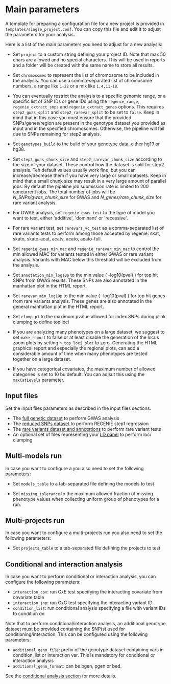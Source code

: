 # Main parameters

A template for preparing a configuration file for a new project is provided in `templates/single_project.conf`. You can copy this file and edit it to adjust the parameters for your analysis.

Here is a list of the main parameters you need to adjust for a new analysis:

- Set `project` to a custom string defining your project ID. Note that max 50 chars are allowed and no special characters. This will be used in reports and a folder will be created with the same name to store all results.

- Set `chromosomes` to represent the list of chromosome to be included in the analysis. You can use a comma-separated list of chromosome numbers, a range like `1-22` or a mix like `1,4,11-18`.

- You can eventually restrict the analysis to a specific genomic range, or a specific list of SNP IDs or gene IDs using the `regenie_range`, `regenie_extract_snps` and `regenie_extract_genes` options. This requires `step2_gwas_split` and `step2_rarevar_split` to be set to `false`. Keep in mind that in this case you must ensure that the provided SNPs/genes/region are present in the genotype dataset you provided as input and in the specified chromosomes. Otherwise, the pipeline will fail due to SNPs remaining for step2 analysis.

- Set `genotypes_build` to the build of your genotype data, either hg19 or hg38.

- Set `step2_gwas_chunk_size` and `step2_rarevar_chunk_size` according to the size of your dataset. These control how the dataset is split for step2 analysis. Teh default values usually work fine, but you can increase/decrease them if you have very large or small datasets. Keep in mind that a small chunk size may result in a very large amount of parallel jobs. By default the pipeline job submission rate is limited to 200 concurrent jobs. The total number of jobs will be *N_SNPs/gwas_chunk_size* for GWAS and *N_genes/rare_chunk_size* for rare variant analysis.

- For GWAS analysis, set `regenie_gwas_test` to the type of model you want to test, either 'additive', 'dominant' or 'recessive'.
  
- For rare variant test, set `rarevars_vc_test` as a comma-separated list of rare variants tests to perform among those accepted by regenie: skat, skato, skato-acat, acatv, acato, acato-full.

- Set `regenie_gwas_min_mac` and `regenie_rarevar_min_mac` to control the min allowed MAC for variants tested in either GWAS or rare variant analysis. Variants with MAC below this threshold will be excluded from the analysis.

- Set `annotation_min_log10p` to the min value ( -log10(pval) ) for top hit SNPs from GWAS results. These SNPs are also annotated in the manhattan plot in the HTML report.

- Set `rarevar_min_log10p` to the min value ( -log10(pval) ) for top hit genes from rare variants analysis. These genes are also annotated in the general manhattan plot in the HTML report.

- Set `clump_p1` to the maximum pvalue allowed for index SNPs during plink clumping to define top loci

- If you are analyzing many phenotypes on a large dataset, we suggest to set `make_report` to false or at least disable the generation of the locus zoom plots by setting `n_top_loci_plot` to zero. Generating the HTML graphical report and especially the regional plots, can add a considerable amount of time when many phenotypes are tested together on a large dataset.

- If you have categorical covariates, the maximum number of allowed categories is set to 10 bu default. You can adjsut this using the `maxCatLevels` parameter.

## Input files

Set the input files parameters as described in the input files sections.

- The [full genetic dataset](input-full-data.md) to perform GWAS analysis
- The [reduced SNPs dataset](input-indep-snps.md) to perform REGENIE step1 regression
- The [rare variants dataset and annotations](input-rarevars-data.md) to perform rare variant tests
- An optional set of files representing your [LD panel](input-ld-panel.md) to perform loci clumping

## Multi-models run

In case you want to configure a you also need to set the following parameters:

- Set `models_table` to a tab-separated file defining the models to test
  
- Set `missing_tolerance` to the maximum allowed fraction of missing phenotype values when collecting uniform group of phenotypes for a run.

## Multi-projects run

In case you want to configure a multi-projects run you also need to set the following parameters:

- Set `projects_table` to a tab-separated file defining the projects to test

## Conditional and interaction analysis

In case you want to perform conditional or interaction analysis, you can configure the following parameters:

- `interaction_cov`: run GxE test specifying the interacting covariate from covariate table
- `interaction_snp`: run GxG test specifying the interacting variant ID
- `condition_list`: run conditional analysis specifying a file with variant IDs to condition on

Note that to perform conditional/interaction analysis, an additional genotype dataset must be provided containing the SNP(s) used for conditioning/interaction. This can be configured using the following parameters:

- `additional_geno_file`: prefix of the genotype dataset containing vars in condition_list or interaction var. This is mandatory for conditional or interaction analysis
- `additional_geno_format`: can be bgen, pgen or bed.

See the [conditional analysis section](input-conditional-analysis.md) for more details.
